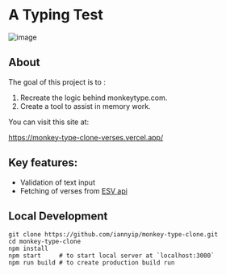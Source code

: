 # A Typing Test

![image](https://github.com/iannyip/monkey-type-clone/assets/69592180/502e6a66-d0c7-414c-be92-91f3bc39483f)


## About

The goal of this project is to :

1. Recreate the logic behind monkeytype.com.
2. Create a tool to assist in memory work.

You can visit this site at:

https://monkey-type-clone-verses.vercel.app/

## Key features:

- Validation of text input
- Fetching of verses from [ESV api](https://api.esv.org/)

## Local Development

```
git clone https://github.com/iannyip/monkey-type-clone.git
cd monkey-type-clone
npm install
npm start     # to start local server at `localhost:3000`
npm run build # to create production build run
```
